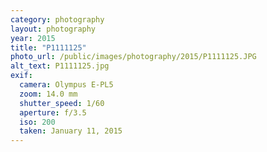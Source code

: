 ```yaml
---
category: photography
layout: photography
year: 2015
title: "P1111125"
photo_url: /public/images/photography/2015/P1111125.JPG
alt_text: P1111125.jpg
exif:
  camera: Olympus E-PL5
  zoom: 14.0 mm
  shutter_speed: 1/60
  aperture: f/3.5
  iso: 200
  taken: January 11, 2015
---
```

